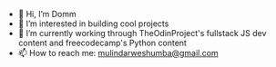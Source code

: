 - 👋 Hi, I’m Domm
- 👀 I’m interested in building cool projects
- 🌱 I’m currently working through TheOdinProject's fullstack JS dev content and freecodecamp's Python content
- 📫 How to reach me: mulindarweshumba@gmail.com

<!---
mulindaD/mulindaD is a ✨ special ✨ repository because its `README.md` (this file) appears on your GitHub profile.
You can click the Preview link to take a look at your changes.
--->
